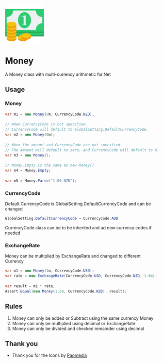 <img src="https://raw.githubusercontent.com/thudugala/Money/main/Screenshots/icon.png" width="128px"/>

# Money
A Money class with multi-currency arithmetic for.Net

## Usage

### Money

```cs
var m1 = new Money(0m, CurrencyCode.NZD);

// When CurrencyCode is not specified.
// CurrencyCode will default to GlobalSetting.DefaultCurrencyCode.
var m2 = new Money(0m);

// When the amount and CurrencyCode are not specified.
// The amount will default to zero, and CurrencyCode will default to GlobalSetting.DefaultCurrencyCode.
var m3 = new Money();

// Money.Empty is the same as new Money()
var m4 = Money.Empty;

var m5 = Money.Parse("1.06 NZD");
```

### CurrencyCode

Default CurrencyCode is GlobalSetting.DefaultCurrencyCode and can be changed

```cs
GlobalSetting.DefaultCurrencyCode = CurrencyCode.AUD
```
CurrencyCode class can be to be inherited and ad new currency codes if needed

### ExchangeRate

Money can be multiplied by ExchangeRate and changed to different Currency

```cs
var m1 = new Money(1m, CurrencyCode.USD);
var rate = new ExchangeRate(CurrencyCode.USD, CurrencyCode.NZD, 1.6m);

var result = m1 * rate;
Assert.Equal(new Money(1.6m, CurrencyCode.NZD), result);
```

## Rules

1. Money can only be added or Subtract using the same currency Money
2. Money can only be multiplied using decimal or ExchangeRate
3. Money can only be divided and checked remainder using decimal

## Thank you
- Thank you for the Icons by [Paomedia](https://www.iconfinder.com/paomedia)
